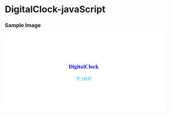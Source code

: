 
# DigitalClock-javaScript

     

### Sample Image

![Sample One](https://github.com/Akram-Mondal/DigitalClock-javaScript-project/blob/main/image/DigitalClock.png)


